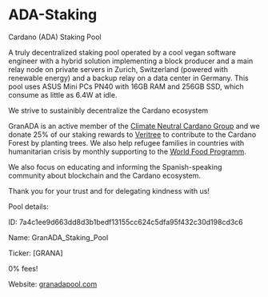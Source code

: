 # ADA-Staking
Cardano (ADA) Staking Pool


A truly decentralized staking pool operated by a cool vegan software engineer with a hybrid solution implementing a block producer and a main relay node on private servers in Zurich, Switzerland (powered with renewable energy) and a backup relay on a data center in Germany. This pool uses ASUS Mini PCs PN40 with 16GB RAM and 256GB SSD, which consume as little as 6.4W at idle.

We strive to sustainibly decentralize the Cardano ecosystem

GranADA is an active member of the [Climate Neutral Cardano Group](https://www.climateneutralcardano.org/) and we donate 25% of our staking rewards to [Veritree](https://ito.veritree.com/) to contribute to the Cardano Forest by planting trees. We also help refugee families in countries with humanitarian crisis by monthly supporting to the [World Food Programm](https://sharethemeal.org/en/table.html).

We also focus on educating and informing the Spanish-speaking community about blockchain and the Cardano ecosystem.

Thank you for your trust and for delegating kindness with us!


Pool details:


ID: 7a4c1ee9d663dd8d3b1bedf13155cc624c5dfa95f432c30d198cd3c6

Name: GranADA_Staking_Pool

Ticker: [GRANA]

0% fees!

Website: [granadapool.com](https://granadapool.com)
